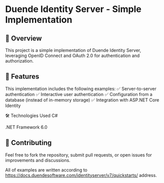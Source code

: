 # Duende Identity Server - Simple Implementation

## 📌 Overview
This project is a simple implementation of Duende Identity Server, leveraging OpenID Connect and OAuth 2.0 for authentication and authorization.

## 🎯 Features
This implementation includes the following examples:
✅ Server-to-server authentication
✅ Interactive user authentication
✅ Configuration from a database (instead of in-memory storage)
✅ Integration with ASP.NET Core Identity

🛠️ Technologies Used
C#

.NET Framework 6.0

## 🤝 Contributing
Feel free to fork the repository, submit pull requests, or open issues for improvements and discussions.

All of examples are written according to https://docs.duendesoftware.com/identityserver/v7/quickstarts/ address.
   
